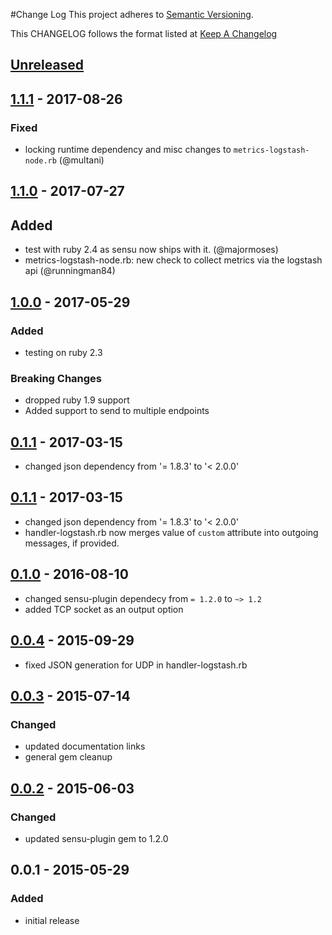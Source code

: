 #Change Log
This project adheres to [Semantic Versioning](http://semver.org/).

This CHANGELOG follows the format listed at [Keep A Changelog](http://keepachangelog.com/)

## [Unreleased]

## [1.1.1] - 2017-08-26
### Fixed
- locking runtime dependency and misc changes to `metrics-logstash-node.rb` (@multani)


## [1.1.0] - 2017-07-27
## Added
- test with ruby 2.4 as sensu now ships with it. (@majormoses)
- metrics-logstash-node.rb: new check to collect metrics via the logstash api (@runningman84)

## [1.0.0] - 2017-05-29
### Added
- testing on ruby 2.3

### Breaking Changes
- dropped ruby 1.9 support
- Added support to send to multiple endpoints

## [0.1.1] - 2017-03-15
- changed json dependency from '= 1.8.3' to '< 2.0.0'

## [0.1.1] - 2017-03-15
- changed json dependency from '= 1.8.3' to '< 2.0.0'
- handler-logstash.rb now merges value of `custom` attribute into
  outgoing messages, if provided.

## [0.1.0] - 2016-08-10
- changed sensu-plugin dependecy from `= 1.2.0` to `~> 1.2`
- added TCP socket as an output option

## [0.0.4] - 2015-09-29
- fixed JSON generation for UDP in handler-logstash.rb

## [0.0.3] - 2015-07-14
### Changed
- updated documentation links
- general gem cleanup

## [0.0.2] - 2015-06-03
### Changed
- updated sensu-plugin gem to 1.2.0

## 0.0.1 - 2015-05-29
### Added
- initial release

[Unreleased]: https://github.com/sensu-plugins/sensu-plugins-logstash/compare/1.1.1...HEAD
[1.1.1]: https://github.com/sensu-plugins/sensu-plugins-logstash/compare/1.1.0...1.1.1
[1.1.0]: https://github.com/sensu-plugins/sensu-plugins-logstash/compare/1.0.0...1.1.0
[1.0.0]: https://github.com/sensu-plugins/sensu-plugins-logstash/compare/0.1.1...1.0.0
[0.1.1]: https://github.com/sensu-plugins/sensu-plugins-logstash/compare/0.1.0...0.1.1
[0.1.0]: https://github.com/sensu-plugins/sensu-plugins-logstash/compare/0.0.4...0.1.0
[0.0.4]: https://github.com/sensu-plugins/sensu-plugins-logstash/compare/0.0.3...0.0.4
[0.0.3]: https://github.com/sensu-plugins/sensu-plugins-logstash/compare/0.0.2...0.0.3
[0.0.2]: https://github.com/sensu-plugins/sensu-plugins-logstash/compare/0.0.1...0.0.2
